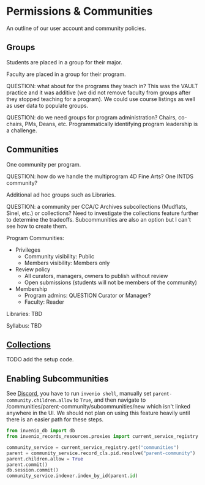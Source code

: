 # Permissions & Communities

An outline of our user account and community policies.

## Groups

Students are placed in a group for their major.

Faculty are placed in a group for their program.

QUESTION: what about for the programs they teach in? This was the VAULT practice and it was additive (we did not remove faculty from groups after they stopped teaching for a program). We could use course listings as well as user data to populate groups.

QUESTION: do we need groups for program administration? Chairs, co-chairs, PMs, Deans, etc. Programmatically identifying program leadership is a challenge.

## Communities

One community per program.

QUESTION: how do we handle the multiprogram 4D Fine Arts? One INTDS community?

Additional ad hoc groups such as Libraries.

QUESTION: a community per CCA/C Archives subcollections (Mudflats, Sinel, etc.) or collections? Need to investigate the collections feature further to determine the tradeoffs. Subcommunities are also an option but I can't see how to create them.

Program Communities:

- Privileges
  - Community visibility: Public
  - Members visibility: Members only
- Review policy
  - All curators, managers, owners to publish without review
  - Open submissions (students will not be members of the community)
- Membership
  - Program admins: QUESTION Curator or Manager?
  - Faculty: Reader

Libraries: TBD

Syllabus: TBD

## [Collections](https://inveniordm.docs.cern.ch/operate/customize/collections/)

TODO add the setup code.

## Enabling Subcommunities

See [Discord](https://discord.com/channels/692989811736182844/704625518552547329/1423350740801421372), you have to run `invenio shell`, manually set `parent-community.children.allow` to `True`, and then navigate to /communities/parent-community/subcommunities/new which isn't linked anywhere in the UI. We should not plan on using this feature heavily until there is an easier path for these steps.

```python
from invenio_db import db
from invenio_records_resources.proxies import current_service_registry

community_service = current_service_registry.get("communities")
parent = community_service.record_cls.pid.resolve("parent-community")
parent.children.allow = True
parent.commit()
db.session.commit()
community_service.indexer.index_by_id(parent.id)
```
